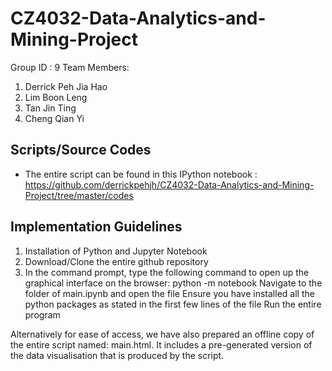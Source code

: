 # CZ4032-Data-Analytics-and-Mining-Project


Group ID : 9
Team Members:
1) Derrick Peh Jia Hao
2) Lim Boon Leng
3) Tan Jin Ting
4) Cheng Qian Yi



## Scripts/Source Codes 
- The entire script can be found in this IPython notebook : https://github.com/derrickpehjh/CZ4032-Data-Analytics-and-Mining-Project/tree/master/codes
## Implementation Guidelines 
1. Installation of Python and Jupyter Notebook 
2. Download/Clone the entire github repository
3. In the command prompt, type the following command to open up the graphical interface on the browser:
python -m notebook 
Navigate to the folder of main.ipynb and open the file 
Ensure you have installed all the python packages as stated in the first few lines of the file 
Run the entire program 

Alternatively for ease of access, we have also prepared an offline copy of the entire script named: main.html. It includes a pre-generated version of the data visualisation that is produced by the script.
